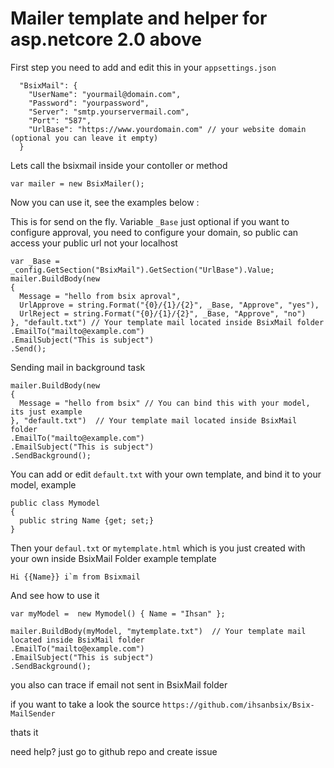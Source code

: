 # Mailer template and helper for asp.netcore 2.0 above


First step you need to add and edit this in your `appsettings.json`

```
  "BsixMail": {
    "UserName": "yourmail@domain.com",
    "Password": "yourpassword",
    "Server": "smtp.yourservermail.com",
    "Port": "587",
    "UrlBase": "https://www.yourdomain.com" // your website domain (optional you can leave it empty)
  }
```

Lets call the bsixmail inside your contoller or method
```
var mailer = new BsixMailer();
```
Now you can use it, see the examples below :

This is for send on the fly.
Variable `_Base` just optional if you want to configure approval, you need to configure your domain, so public can access your public url not your localhost
```
var _Base = _config.GetSection("BsixMail").GetSection("UrlBase").Value;           
mailer.BuildBody(new
{
  Message = "hello from bsix aproval",
  UrlApprove = string.Format("{0}/{1}/{2}", _Base, "Approve", "yes"),
  UrlReject = string.Format("{0}/{1}/{2}", _Base, "Approve", "no") 
}, "default.txt") // Your template mail located inside BsixMail folder
.EmailTo("mailto@example.com")
.EmailSubject("This is subject")
.Send();
```

Sending mail in background task
```
mailer.BuildBody(new
{
  Message = "hello from bsix" // You can bind this with your model, its just example
}, "default.txt")  // Your template mail located inside BsixMail folder
.EmailTo("mailto@example.com")
.EmailSubject("This is subject")
.SendBackground();
```
You can add or edit `default.txt` with your own template, and bind it to your model, example

```
public class Mymodel 
{
  public string Name {get; set;}
}
```
Then your `defaul.txt` or `mytemplate.html` which is you just created with your own inside BsixMail Folder example template
```
Hi {{Name}} i`m from Bsixmail
```
And see how to use it
```
var myModel =  new Mymodel() { Name = "Ihsan" };

mailer.BuildBody(myModel, "mytemplate.txt")  // Your template mail located inside BsixMail folder
.EmailTo("mailto@example.com")
.EmailSubject("This is subject")
.SendBackground();
```

you also can trace if email not sent in BsixMail folder

if you want to take a look the source `https://github.com/ihsanbsix/Bsix-MailSender`

thats it

need help? just go to github repo and create issue 
